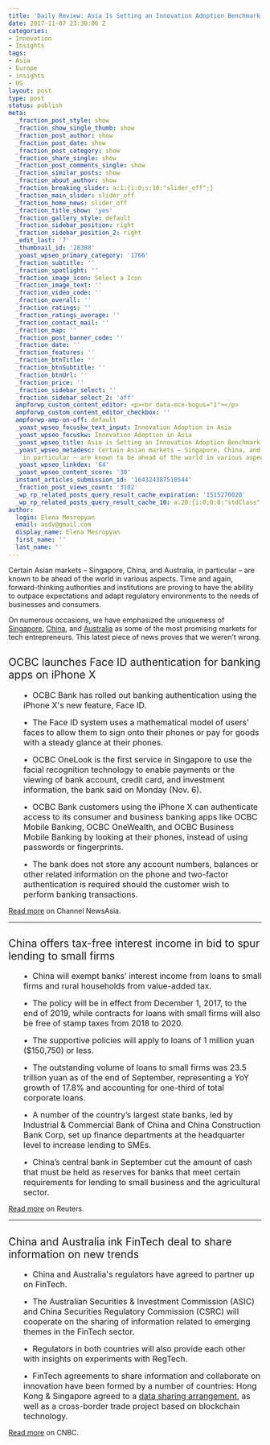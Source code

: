 ```yaml
---
title: 'Daily Review: Asia Is Setting an Innovation Adoption Benchmark'
date: 2017-11-07 23:30:06 Z
categories:
- Innovation
- Insights
tags:
- Asia
- Europe
- insights
- US
layout: post
type: post
status: publish
meta:
  _fraction_post_style: show
  _fraction_show_single_thumb: show
  _fraction_post_author: show
  _fraction_post_date: show
  _fraction_post_category: show
  _fraction_share_single: show
  _fraction_post_comments_single: show
  _fraction_similar_posts: show
  _fraction_about_author: show
  _fraction_breaking_slider: a:1:{i:0;s:10:"slider_off";}
  _fraction_main_slider: slider_off
  _fraction_home_news: slider_off
  _fraction_title_show: 'yes'
  _fraction_gallery_style: default
  _fraction_sidebar_position: right
  _fraction_sidebar_position_2: right
  _edit_last: '7'
  _thumbnail_id: '28388'
  _yoast_wpseo_primary_category: '1766'
  _fraction_subtitle: ''
  _fraction_spotlight: ''
  _fraction_image_icon: Select a Icon
  _fraction_image_text: ''
  _fraction_video_code: ''
  _fraction_overall: ''
  _fraction_ratings: ''
  _fraction_ratings_average: ''
  _fraction_contact_mail: ''
  _fraction_map: ''
  _fraction_post_banner_code: ''
  _fraction_date: ''
  _fraction_features: ''
  _fraction_btnTitle: ''
  _fraction_btnSubtitle: ''
  _fraction_btnUrl: ''
  _fraction_price: ''
  _fraction_sidebar_select: ''
  _fraction_sidebar_select_2: 'off'
  ampforwp_custom_content_editor: <p><br data-mce-bogus="1"></p>
  ampforwp_custom_content_editor_checkbox: ''
  ampforwp-amp-on-off: default
  _yoast_wpseo_focuskw_text_input: Innovation Adoption in Asia
  _yoast_wpseo_focuskw: Innovation Adoption in Asia
  _yoast_wpseo_title: Asia is Setting an Innovation Adoption Benchmark [Curated Content]
  _yoast_wpseo_metadesc: Certain Asian markets – Singapore, China, and Australia,
    in particular – are known to be ahead of the world in various aspects.
  _yoast_wpseo_linkdex: '64'
  _yoast_wpseo_content_score: '30'
  instant_articles_submission_id: '164324387510544'
  _fraction_post_views_count: '3102'
  _wp_rp_related_posts_query_result_cache_expiration: '1515270020'
  _wp_rp_related_posts_query_result_cache_10: a:20:{i:0;O:8:"stdClass":2:{s:7:"post_id";s:5:"21200";s:5:"score";s:17:"74.25470269129784";}i:1;O:8:"stdClass":2:{s:7:"post_id";s:5:"24703";s:5:"score";s:17:"72.47580878018614";}i:2;O:8:"stdClass":2:{s:7:"post_id";s:5:"24119";s:5:"score";s:16:"68.6074813175854";}i:3;O:8:"stdClass":2:{s:7:"post_id";s:5:"24842";s:5:"score";s:17:"68.51750486509283";}i:4;O:8:"stdClass":2:{s:7:"post_id";s:5:"22120";s:5:"score";s:17:"68.34075841742957";}i:5;O:8:"stdClass":2:{s:7:"post_id";s:5:"24613";s:5:"score";s:16:"68.1792420093824";}i:6;O:8:"stdClass":2:{s:7:"post_id";s:5:"22201";s:5:"score";s:17:"67.80896699902236";}i:7;O:8:"stdClass":2:{s:7:"post_id";s:5:"20985";s:5:"score";s:17:"67.60006136440494";}i:8;O:8:"stdClass":2:{s:7:"post_id";s:5:"24359";s:5:"score";s:17:"67.03845979155645";}i:9;O:8:"stdClass":2:{s:7:"post_id";s:5:"21685";s:5:"score";s:16:"66.9986353476905";}i:10;O:8:"stdClass":2:{s:7:"post_id";s:5:"23371";s:5:"score";s:14:"66.99362663764";}i:11;O:8:"stdClass":2:{s:7:"post_id";s:5:"20637";s:5:"score";s:17:"66.46053301943243";}i:12;O:8:"stdClass":2:{s:7:"post_id";s:5:"22151";s:5:"score";s:17:"65.11947157735189";}i:13;O:8:"stdClass":2:{s:7:"post_id";s:5:"23533";s:5:"score";s:17:"64.62252417651568";}i:14;O:8:"stdClass":2:{s:7:"post_id";s:5:"26260";s:5:"score";s:17:"64.50445967813303";}i:15;O:8:"stdClass":2:{s:7:"post_id";s:5:"21118";s:5:"score";s:17:"64.17477399487652";}i:16;O:8:"stdClass":2:{s:7:"post_id";s:5:"23111";s:5:"score";s:18:"63.831759799641844";}i:17;O:8:"stdClass":2:{s:7:"post_id";s:5:"21625";s:5:"score";s:18:"63.831759799641844";}i:18;O:8:"stdClass":2:{s:7:"post_id";s:5:"20916";s:5:"score";s:18:"63.831759799641844";}i:19;O:8:"stdClass":2:{s:7:"post_id";s:5:"28564";s:5:"score";s:18:"63.807107876094186";}}
author:
  login: Elena Mesropyan
  email: asdv@gmail.com
  display_name: Elena Mesropyan
  first_name: ''
  last_name: ''
---
```


<p><span style="font-weight: 400;">Certain Asian markets – Singapore, China, and Australia, in particular – are known to be ahead of the world in various aspects. Time and again, forward-thinking authorities and institutions are proving to have the ability to outpace expectations and adapt regulatory environments to the needs of businesses and consumers. </span></p>
<p><span style="font-weight: 400;">On numerous occasions, we have emphasized the uniqueness of </span><a href="https://letstalkpayments.com/singapores-fintech-industry-global-leadership/"><span style="font-weight: 400;">Singapore</span></a><span style="font-weight: 400;">, </span><a href="https://letstalkpayments.com/five-factors-dramatic-rise-chinas-fintech-2017/"><span style="font-weight: 400;">China</span></a><span style="font-weight: 400;">, and </span><a href="https://letstalkpayments.com/australia-one-of-the-fastest-growing-fintech-markets/"><span style="font-weight: 400;">Australia</span></a><span style="font-weight: 400;"> as some of the most promising markets for tech entrepreneurs. This latest piece of news proves that we weren’t wrong.</span></p>
<h2><span style="font-weight: 400;">OCBC launches Face ID authentication for banking apps on iPhone X</span></h2>
<p style="padding-left: 30px;"><span style="font-weight: 400; font-size: 12pt;">•  OCBC Bank has rolled out banking authentication using the iPhone X's new feature, Face ID.</span></p>
<p style="padding-left: 30px;"><span style="font-weight: 400; font-size: 12pt;">•  The Face ID system uses a mathematical model of users' faces to allow them to sign onto their phones or pay for goods with a steady glance at their phones.</span></p>
<p style="padding-left: 30px;"><span style="font-weight: 400; font-size: 12pt;">•  OCBC OneLook is the first service in Singapore to use the facial recognition technology to enable payments or the viewing of bank account, credit card, and investment information, the bank said on Monday (Nov. 6).</span></p>
<p style="padding-left: 30px;"><span style="font-weight: 400; font-size: 12pt;">•  OCBC Bank customers using the iPhone X can authenticate access to its consumer and business banking apps like OCBC Mobile Banking, OCBC OneWealth, and OCBC Business Mobile Banking by looking at their phones, instead of using passwords or fingerprints.</span></p>
<p style="padding-left: 30px;"><span style="font-weight: 400; font-size: 12pt;">•  The bank does not store any account numbers, balances or other related information on the phone and two-factor authentication is required should the customer wish to perform banking transactions.</span></p>
<p><a href="http://www.channelnewsasia.com/news/business/ocbc-launches-face-id-authentication-for-banking-apps-on-iphone-9378184"><span style="font-weight: 400;">Read more</span></a><span style="font-weight: 400;"> on Channel NewsAsia.</span></p>
<hr />
<h2><span style="font-weight: 400;">China offers tax-free interest income in bid to spur lending to small firms</span></h2>
<p style="padding-left: 30px;"><span style="font-weight: 400; font-size: 12pt;">•  China will exempt banks’ interest income from loans to small firms and rural households from value-added tax. </span></p>
<p style="padding-left: 30px;"><span style="font-weight: 400; font-size: 12pt;">•  The policy will be in effect from December 1, 2017, to the end of 2019, while contracts for loans with small firms will also be free of stamp taxes from 2018 to 2020.</span></p>
<p style="padding-left: 30px;"><span style="font-weight: 400; font-size: 12pt;">•  The supportive policies will apply to loans of 1 million yuan ($150,750) or less. </span></p>
<p style="padding-left: 30px;"><span style="font-weight: 400; font-size: 12pt;">•  The outstanding volume of loans to small firms was 23.5 trillion yuan as of the end of September, representing a YoY growth of 17.8% and accounting for one-third of total corporate loans.</span></p>
<p style="padding-left: 30px;"><span style="font-weight: 400; font-size: 12pt;">•  A number of the country’s largest state banks, led by Industrial &amp; Commercial Bank of China and China Construction Bank Corp, set up finance departments at the headquarter level to increase lending to SMEs.</span></p>
<p style="padding-left: 30px;"><span style="font-weight: 400; font-size: 12pt;">•  China’s central bank in September cut the amount of cash that must be held as reserves for banks that meet certain requirements for lending to small business and the agricultural sector.</span></p>
<p><a href="https://www.reuters.com/article/us-china-economy-lending/china-offers-tax-free-interest-income-in-bid-to-spur-lending-to-small-firms-idUSKBN1D6064"><span style="font-weight: 400;">Read more</span></a><span style="font-weight: 400;"> on Reuters.</span></p>
<hr />
<h2><span style="font-weight: 400;">China and Australia ink FinTech deal to share information on new trends</span></h2>
<p style="padding-left: 30px;"><span style="font-weight: 400; font-size: 12pt;">•  China and Australia's regulators have agreed to partner up on FinTech.</span></p>
<p style="padding-left: 30px;"><span style="font-weight: 400; font-size: 12pt;">•  The Australian Securities &amp; Investment Commission (ASIC) and China Securities Regulatory Commission (CSRC) will cooperate on the sharing of information related to emerging themes in the FinTech sector.</span></p>
<p style="padding-left: 30px;"><span style="font-weight: 400; font-size: 12pt;">•  Regulators in both countries will also provide each other with insights on experiments with RegTech.</span></p>
<p style="padding-left: 30px;"><span style="font-size: 12pt;"><span style="font-weight: 400;">•  FinTech agreements to share information and collaborate on innovation have been formed by a number of countries: Hong Kong &amp; Singapore agreed to a </span><a href="about:blank"><span style="font-weight: 400;">data sharing arrangement</span></a><span style="font-weight: 400;">, as well as a cross-border trade project based on blockchain technology.</span></span></p>
<p><a href="https://www.cnbc.com/2017/11/06/china-and-australia-ink-fintech-deal-to-share-information.html"><span style="font-weight: 400;">Read more</span></a><span style="font-weight: 400;"> on CNBC. </span></p>
